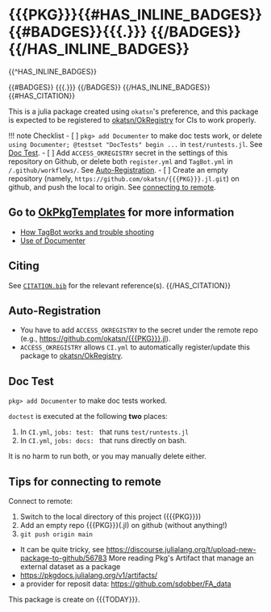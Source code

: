 # {{{PKG}}}{{#HAS_INLINE_BADGES}} {{#BADGES}}{{{.}}} {{/BADGES}}{{/HAS_INLINE_BADGES}}
{{^HAS_INLINE_BADGES}}

{{#BADGES}}
{{{.}}}
{{/BADGES}}
{{/HAS_INLINE_BADGES}}
{{#HAS_CITATION}}

This is a julia package created using `okatsn`'s preference, and this package is expected to be registered to [okatsn/OkRegistry](https://github.com/okatsn/OkRegistry) for CIs to work properly.

!!! note Checklist
    - [ ] `pkg> add Documenter` to make doc tests work, or delete `using Documenter; @testset "DocTests" begin ...` in `test/runtests.jl`. See [Doc Test](#doc-test).
    - [ ] Add `ACCESS_OKREGISTRY` secret in the settings of this repository on Github, or delete both `register.yml` and `TagBot.yml` in `/.github/workflows/`. See [Auto-Registration](#auto-registration).
    - [ ] Create an empty repository (namely, `https://github.com/okatsn/{{{PKG}}}.jl.git`) on github, and push the local to origin. See [connecting to remote](#tips-for-connecting-to-remote).

## Go to [OkPkgTemplates](https://github.com/okatsn/OkPkgTemplates.jl) for more information
- [How TagBot works and trouble shooting](https://github.com/okatsn/OkPkgTemplates.jl#tagbot)
- [Use of Documenter](https://github.com/okatsn/OkPkgTemplates.jl#use-of-documenter)

## Citing

See [`CITATION.bib`](CITATION.bib) for the relevant reference(s).
{{/HAS_CITATION}}


## Auto-Registration
- You have to add `ACCESS_OKREGISTRY` to the secret under the remote repo (e.g., https://github.com/okatsn/{{{PKG}}}.jl).
- `ACCESS_OKREGISTRY` allows `CI.yml` to automatically register/update this package to [okatsn/OkRegistry](https://github.com/okatsn/OkRegistry).

## Doc Test
`pkg> add Documenter` to make doc tests worked.

`doctest` is executed at the following **two** places:
1. In `CI.yml`, `jobs: test: ` that runs `test/runtests.jl`
2. In `CI.yml`, `jobs: docs: ` that runs directly on bash.

It is no harm to run both, or you may manually delete either.

## Tips for connecting to remote
Connect to remote:
1. Switch to the local directory of this project ({{{PKG}}})
2. Add an empty repo {{{PKG}}}(.jl) on github (without anything!)
3. `git push origin main`
- It can be quite tricky, see https://discourse.julialang.org/t/upload-new-package-to-github/56783
More reading
Pkg's Artifact that manage an external dataset as a package
- https://pkgdocs.julialang.org/v1/artifacts/
- a provider for reposit data: https://github.com/sdobber/FA_data


This package is create on {{{TODAY}}}.
